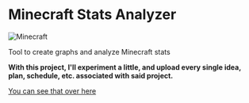 # Minecraft Stats Analyzer 

![Minecraft](https://icon-library.com/images/minecraft-logo-icon/minecraft-logo-icon-21.jpg)  

Tool to create graphs and analyze Minecraft stats

**With this project, I'll experiment a little, and upload every single idea, plan, schedule, etc. associated with said project.**

[You can see that over here](https://github.com/podput/mc-data/history)
